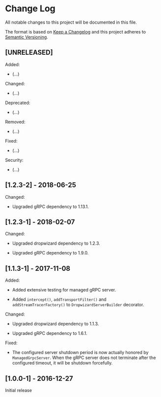 # Change Log

All notable changes to this project will be documented in this file.

The format is based on [Keep a Changelog](http://keepachangelog.com/) 
and this project adheres to [Semantic Versioning](http://semver.org/).

## [UNRELEASED]

Added:

- (...)

Changed:

- (...)

Deprecated:

- (...)

Removed:

- (...)

Fixed:

- (...)

Security:

- (...)

## [1.2.3-2] - 2018-06-25

Changed:

- Upgraded gRPC dependency to 1.13.1.

## [1.2.3-1] - 2018-02-07

Changed:

- Upgraded dropwizard dependency to 1.2.3.

- Upgraded gRPC dependency to 1.9.0.

## [1.1.3-1] - 2017-11-08

Added:

- Added extensive testing for managed gRPC server.

- Added `intercept()`, `addTransportFilter()` and `addStreamTracerFactory()` to
`DropwizardServerBuilder` decorator.

Changed:

- Upgraded dropwizard dependency to 1.1.3.

- Upgraded gRPC dependency to 1.6.1.

Fixed:

- The configured server shutdown period is now actually honored by
`ManagedGrpcServer`. When the gRPC server does not terminate after the
configured timeout, it will be shutdown forcefully.

## [1.0.0-1] - 2016-12-27

Initial release
